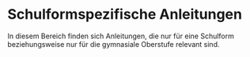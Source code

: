 # Schulformspezifische Anleitungen

In diesem Bereich finden sich Anleitungen, die nur für eine Schulform beziehungsweise nur für die gymnasiale Oberstufe relevant sind.
